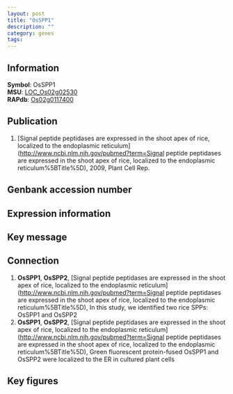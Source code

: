 ```yaml
---
layout: post
title: "OsSPP1"
description: ""
category: genes
tags: 
---
```


## Information
__Symbol__: OsSPP1  
__MSU__: [LOC_Os02g02530](http://rice.plantbiology.msu.edu/cgi-bin/ORF_infopage.cgi?orf=LOC_Os02g02530)  
__RAPdb__: [Os02g0117400](http://rapdb.dna.affrc.go.jp/viewer/gbrowse_details/irgsp1?name=Os02g0117400)  

## Publication
1. [Signal peptide peptidases are expressed in the shoot apex of rice, localized to the endoplasmic reticulum](http://www.ncbi.nlm.nih.gov/pubmed?term=Signal peptide peptidases are expressed in the shoot apex of rice, localized to the endoplasmic reticulum%5BTitle%5D), 2009, Plant Cell Rep.

## Genbank accession number

## Expression information

## Key message

## Connection
1. __OsSPP1__, __OsSPP2__, [Signal peptide peptidases are expressed in the shoot apex of rice, localized to the endoplasmic reticulum](http://www.ncbi.nlm.nih.gov/pubmed?term=Signal peptide peptidases are expressed in the shoot apex of rice, localized to the endoplasmic reticulum%5BTitle%5D),  In this study, we identified two rice SPPs: OsSPP1 and OsSPP2
2. __OsSPP1__, __OsSPP2__, [Signal peptide peptidases are expressed in the shoot apex of rice, localized to the endoplasmic reticulum](http://www.ncbi.nlm.nih.gov/pubmed?term=Signal peptide peptidases are expressed in the shoot apex of rice, localized to the endoplasmic reticulum%5BTitle%5D),  Green fluorescent protein-fused OsSPP1 and OsSPP2 were localized to the ER in cultured plant cells

## Key figures


